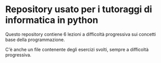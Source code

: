 # Repository usato per i tutoraggi di informatica in python

Questo repository contiene 6 lezioni a difficoltà progressiva sui concetti base della programmazione.

C'è anche un file contenente degli esercizi svolti, sempre a difficoltà progressiva.